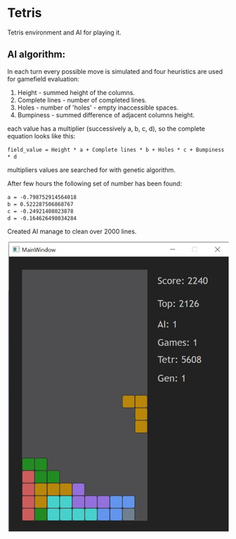 # Tetris
Tetris environment and AI for playing it.

## AI algorithm:

In each turn every possible move is simulated and four heuristics are used for gamefield evaluation:
1. Height - summed height of the columns.
2. Complete lines - number of completed lines.
3. Holes - number of 'holes' - empty inaccessible spaces.
4. Bumpiness - summed difference of adjacent columns height.

each value has a multiplier (successively a, b, c, d), so the complete equation looks like this:

    field_value = Height * a + Complete lines * b + Holes * c + Bumpiness * d

multipliers values are searched for with genetic algorithm.

After few hours the following set of number has been found:

    a = -0.798752914564018
    b = 0.522287506868767
    c = -0.24921408023878
    d = -0.164626498034284

Created AI manage to clean over 2000 lines.

![img1](/imgs/tetris1.jpg)

